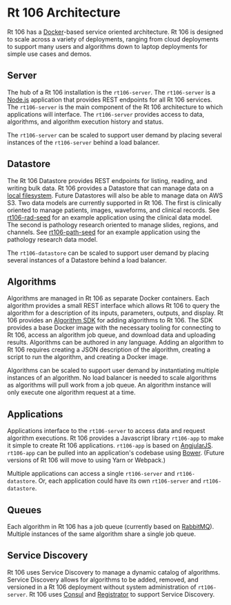 # Rt 106 Architecture

Rt 106 has a [Docker](http://www.docker.com)-based service oriented architecture. Rt 106 is designed to scale
across a variety of deployments, ranging from cloud deployments to support many users
and algorithms down to laptop deployments for simple use cases and demos.

## Server

The hub of a Rt 106 installation is the ```rt106-server```. The ```rt106-server``` is a [Node.js](https://nodejs.org/) application that provides REST endpoints for all Rt 106 services.  The ```rt106-server``` is the main component
of the Rt 106 architecture to which applications will interface. The ```rt106-server``` provides access to data, algorithms, and algorithm execution history and status.

The ```rt106-server``` can be scaled to support user demand by placing several instances of the ```rt106-server``` behind a load balancer.

## Datastore

The Rt 106 Datastore provides REST endpoints for listing, reading, and writing bulk data. Rt 106 provides a Datastore that
can manage data on a [local filesystem](https://github.com/rt106/rt106-datastore-local). Future Datastores will also be able to manage data on AWS S3. Two data models are currently supported in Rt 106.  The first is clinically oriented to manage patients, images, waveforms, and clinical records. See [rt106-rad-seed](https://github.com/rt106/rt106-rad-seed) for an example application using the clinical data model. The second is pathology research oriented to manage slides, regions, and channels. See [rt106-path-seed](https://github.com/rt106/rt106-path-seed) for an example application using the pathology research data model.

The ```rt106-datastore``` can be scaled to support user demand by placing several instances of a Datastore behind a load balancer.

## Algorithms

Algorithms are managed in Rt 106 as separate Docker containers. Each algorithm provides a small REST interface which allows Rt 106 to query the algorithm for a description of its inputs, parameters, outputs, and display. Rt 106 provides an [Algorithm SDK](ALGORITHM_SDK.md) for adding algorithms to Rt 106.  The SDK provides a base Docker image with the necessary tooling for connecting to Rt 106, access an algorithm job queue, and download data and uploading results.  Algorithms can be authored in any language. Adding an algorithm to Rt 106 requires creating a JSON description of the algorithm, creating a script to run the algorithm, and creating a Docker image.

Algorithms can be scaled to support user demand by instantiating multiple instances of an algorithm.  No load balancer is needed to scale algorithms as algorithms will pull work from a job queue.  An algorithm instance will only execute one algorithm request at a time.

## Applications

Applications interface to the ```rt106-server``` to access data and request algorithm executions.  Rt 106 provides a Javascript library ```rt106-app``` to make it simple to create Rt 106 applications.  ```rt106-app``` is based on [AngjularJS](https://angularjs.org/). ```rt106-app``` can be pulled into an application's codebase using [Bower](https://bower.io/). (Future versions of Rt 106 will move to using Yarn or Webpack.)

Multiple applications can access a single ```rt106-server``` and ```rt106-datastore```.  Or, each application could have its own ```rt106-server``` and ```rt106-datastore```.

## Queues

Each algorithm in Rt 106 has a job queue (currently based on [RabbitMQ](https://www.rabbitmq.com/)). Multiple instances of the same algorithm share a single job queue.

## Service Discovery

Rt 106 uses Service Discovery to manage a dynamic catalog of algorithms.  Service Discovery allows for algorithms to be added, removed, and versioned in a Rt 106 deployment without system administration of ```rt106-server```.  Rt 106 uses [Consul](https://www.consul.io/) and [Registrator](http://gliderlabs.github.io/registrator/latest/) to support Service Discovery.
